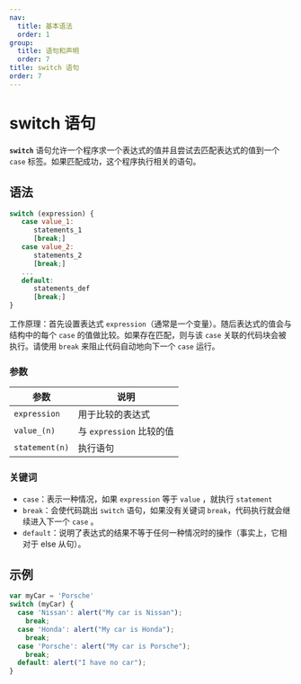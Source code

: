 ```yaml
---
nav:
  title: 基本语法
  order: 1
group:
  title: 语句和声明
  order: 7
title: switch 语句
order: 7
---
```


# switch 语句

**`switch`** 语句允许一个程序求一个表达式的值并且尝试去匹配表达式的值到一个 `case` 标签。如果匹配成功，这个程序执行相关的语句。

## 语法

```javascript
switch (expression) {
   case value_1:
      statements_1
      [break;]
   case value_2:
      statements_2
      [break;]
   ...
   default:
      statements_def
      [break;]
}
```

工作原理：首先设置表达式 `expression`（通常是一个变量）。随后表达式的值会与结构中的每个 `case` 的值做比较。如果存在匹配，则与该 `case` 关联的代码块会被执行。请使用 `break` 来阻止代码自动地向下一个 `case` 运行。

### 参数

| 参数           | 说明                     |
| -------------- | ------------------------ |
| `expression`   | 用于比较的表达式         |
| `value_(n)`    | 与 `expression` 比较的值 |
| `statement(n)` | 执行语句                 |

### 关键词

 - `case`：表示一种情况，如果 `expression` 等于 `value` ，就执行 `statement`
 - `break`：会使代码跳出 `switch` 语句，如果没有关键词 `break`，代码执行就会继续进入下一个 `case` 。
 - `default`：说明了表达式的结果不等于任何一种情况时的操作（事实上，它相对于 else 从句）。

## 示例

```javascript
var myCar = 'Porsche'
switch (myCar) {
  case 'Nissan': alert("My car is Nissan");
    break;
  case 'Honda': alert("My car is Honda");
    break;
  case 'Porsche': alert("My car is Porsche");
    break;
  default: alert("I have no car");
}
```
